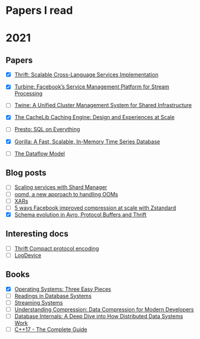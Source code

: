 # Papers I read

# 2021
## Papers
- [x] [Thrift: Scalable Cross-Language Services Implementation](https://thrift.apache.org/static/files/thrift-20070401.pdf)
- [x] [Turbine: Facebook’s Service Management Platform for Stream Processing](https://research.fb.com/wp-content/uploads/2020/05/Turbine-Facebook%E2%80%99s-Service-Management-Platform-for-Stream-Processing.pdf)
- [ ] [Twine: A Unified Cluster Management System for Shared Infrastructure](https://engineering.fb.com/2020/11/11/data-center-engineering/twine-2/)
- [x] [The CacheLib Caching Engine: Design and Experiences at Scale](https://research.fb.com/publications/the-cachelib-caching-engine-design-and-experiences-at-scale/)
- [ ] [Presto: SQL on Everything](https://research.fb.com/publications/presto-sql-on-everything/)
- [x] [Gorilla: A Fast, Scalable, In-Memory Time Series Database](http://www.vldb.org/pvldb/vol8/p1816-teller.pdf)
- [ ] [The Dataflow Model](https://static.googleusercontent.com/media/research.google.com/en//pubs/archive/43864.pdf)


## Blog posts
- [ ] [Scaling services with Shard Manager](https://engineering.fb.com/2020/08/24/production-engineering/scaling-services-with-shard-manager/)
- [ ] [oomd, a new approach to handling OOMs](https://engineering.fb.com/2018/07/19/production-engineering/oomd/)
- [ ] [XARs](https://engineering.fb.com/2018/07/13/data-infrastructure/xars-a-more-efficient-open-source-system-for-self-contained-executables/)
- [ ] [5 ways Facebook improved compression at scale with Zstandard](https://engineering.fb.com/2018/12/19/core-data/zstandard/)
- [x] [Schema evolution in Avro, Protocol Buffers and Thrift](https://martin.kleppmann.com/2012/12/05/schema-evolution-in-avro-protocol-buffers-thrift.html)

## Interesting docs
- [ ] [Thrift Compact protocol encoding](https://github.com/apache/thrift/blob/master/doc/specs/thrift-compact-protocol.md)
- [ ] [LogDevice](https://logdevice.io/docs/Concepts.html)

## Books
- [x] [Operating Systems: Three Easy Pieces](https://pages.cs.wisc.edu/~remzi/OSTEP/)
- [ ] [Readings in Database Systems ](http://www.redbook.io/)
- [ ] [Streaming Systems](https://www.amazon.com/Streaming-Systems-Where-Large-Scale-Processing/dp/1491983876)
- [ ] [Understanding Compression: Data Compression for Modern Developers](https://www.amazon.com/Understanding-Compression-Data-Modern-Developers/dp/1491961538/)
- [ ] [Database Internals: A Deep Dive into How Distributed Data Systems Work](https://www.amazon.com/Database-Internals-Deep-Distributed-Systems/dp/1492040347/)
- [ ] [C++17 - The Complete Guide](https://www.amazon.com/C-17-Complete-Guide-First/dp/396730017X)
